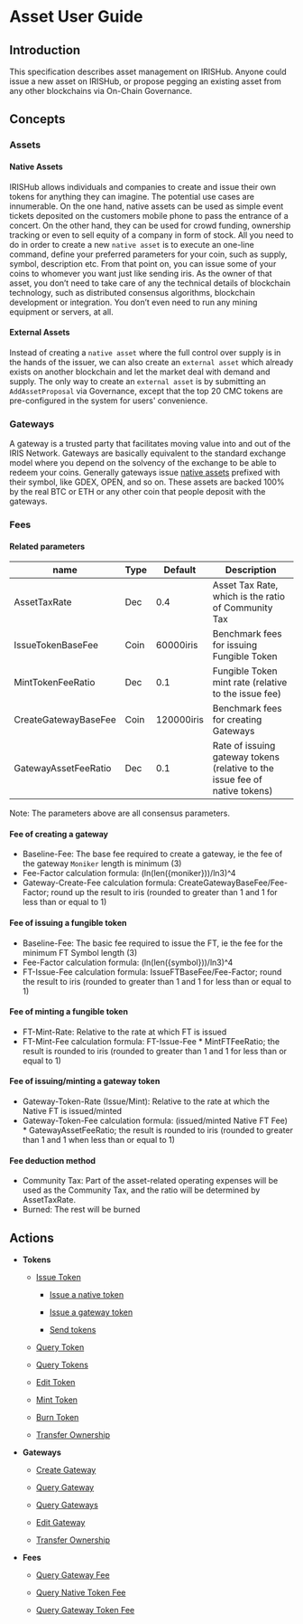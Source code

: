# Asset User Guide

## Introduction

This specification describes asset management on IRISHub. Anyone could issue a new asset on IRISHub, or propose pegging an existing asset from any other blockchains via On-Chain Governance.

## Concepts

### Assets

#### Native Assets

IRISHub allows individuals and companies to create and issue their own tokens for anything they can imagine. The potential use cases are innumerable. On the one hand, native assets can be used as simple event tickets deposited on the customers mobile phone to pass the entrance of a concert. On the other hand, they can be used for crowd funding, ownership tracking or even to sell equity of a company in form of stock.
All you need to do in order to create a new `native asset` is to execute an one-line command, define your preferred parameters for your coin, such as supply, symbol, description etc. From that point on, you can issue some of your coins to whomever you want just like sending iris.
As the owner of that asset, you don’t need to take care of any the technical details of blockchain technology, such as distributed consensus algorithms, blockchain development or integration. You don’t even need to run any mining equipment or servers, at all.

#### External Assets

Instead of creating a `native asset` where the full control over supply is in the hands of the issuer, we can also create an `external asset` which already exists on another blockchain and let the market deal with demand and supply.
The only way to create an `external asset` is by submitting an `AddAssetProposal` via Governance, except that the top 20 CMC tokens are pre-configured in the system for users' convenience.

### Gateways

A gateway is a trusted party that facilitates moving value into and out of the IRIS Network. Gateways are basically equivalent to the standard exchange model where you depend on the solvency of the exchange to be able to redeem your coins. Generally gateways issue [native assets](#Native-Assets) prefixed with their symbol, like GDEX, OPEN, and so on. These assets are backed 100% by the real BTC or ETH or any other coin that people deposit with the gateways.

### Fees

#### Related parameters

| name                   | Type      | Default     | Description                                    |
| ---------------------- |-----------|-------------|------------------------------------------------|
| AssetTaxRate           | Dec       | 0.4         | Asset Tax Rate, which is the ratio of Community Tax |
| IssueTokenBaseFee         | Coin      | 60000iris   | Benchmark fees for issuing Fungible Token |
| MintTokenFeeRatio         | Dec       | 0.1         | Fungible Token mint rate (relative to the issue fee) |
| CreateGatewayBaseFee   | Coin      | 120000iris  | Benchmark fees for creating Gateways |
| GatewayAssetFeeRatio   | Dec       | 0.1         | Rate of issuing gateway tokens (relative to the issue fee of native tokens) |

Note: The parameters above are all consensus parameters.

#### Fee of creating a gateway

- Baseline-Fee: The base fee required to create a gateway, ie the fee of the gateway `Moniker` length is minimum (3)
- Fee-Factor calculation formula: (ln(len({moniker}))/ln3)^4
- Gateway-Create-Fee calculation formula: CreateGatewayBaseFee/Fee-Factor; round up the result to iris (rounded to greater than 1 and 1 for less than or equal to 1)

#### Fee of issuing a fungible token

- Baseline-Fee: The basic fee required to issue the FT, ie the fee for the minimum FT Symbol length (3)
- Fee-Factor calculation formula: (ln(len({symbol}))/ln3)^4
- FT-Issue-Fee calculation formula: IssueFTBaseFee/Fee-Factor; round the result to iris (rounded to greater than 1 and 1 for less than or equal to 1)

#### Fee of minting a fungible token

- FT-Mint-Rate: Relative to the rate at which FT is issued
- FT-Mint-Fee calculation formula: FT-Issue-Fee * MintFTFeeRatio; the result is rounded to iris (rounded to greater than 1 and 1 for less than or equal to 1)
  
#### Fee of issuing/minting a gateway token

- Gateway-Token-Rate (Issue/Mint): Relative to the rate at which the Native FT is issued/minted
- Gateway-Token-Fee calculation formula: (issued/minted Native FT Fee) * GatewayAssetFeeRatio; the result is rounded to iris (rounded to greater than 1 and 1 when less than or equal to 1)

#### Fee deduction method

- Community Tax: Part of the asset-related operating expenses will be used as the Community Tax, and the ratio will be determined by AssetTaxRate.
- Burned: The rest will be burned

## Actions

- **Tokens**

  - [Issue Token](../cli-client/asset/issue-token.md)

    - [Issue a native token](../cli-client/asset/issue-token.md#Issue-a-native-token)

    - [Issue a gateway token](../cli-client/asset/issue-token.md#Issue-a-gateway-token)

    - [Send tokens](../cli-client/asset/issue-token.md#Send-tokens)

  - [Query Token](../cli-client/asset/query-token.md)

  - [Query Tokens](../cli-client/asset/query-tokens.md)

  - [Edit Token](../cli-client/asset/edit-token.md)

  - [Mint Token](../cli-client/asset/mint-token.md)

  - [Burn Token](../cli-client/bank/burn.md)

  - [Transfer Ownership](../cli-client/asset/transfer-token-owner.md)

- **Gateways**

  - [Create Gateway](../cli-client/asset/create-gateway.md)

  - [Query Gateway](../cli-client/asset/query-gateway.md)

  - [Query Gateways](../cli-client/asset/query-gateways.md)

  - [Edit Gateway](../cli-client/asset/edit-gateway.md)

  - [Transfer Ownership](../cli-client/asset/transfer-gateway-owner.md)

- **Fees**

  - [Query Gateway Fee](../cli-client/asset/query-fee.md#Query-fee-of-creating-a-gateway)

  - [Query Native Token Fee](../cli-client/asset/query-fee.md#Query-fee-of-issuing-and-minting-a-native-token)

  - [Query Gateway Token Fee](../cli-client/asset/query-fee.md#Query-fee-of-issuing-and-minting-a-gateway-token)
